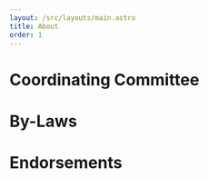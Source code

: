 ```yaml
---
layout: /src/layouts/main.astro
title: About
order: 1
---
```


# Coordinating Committee

# By-Laws

# Endorsements
